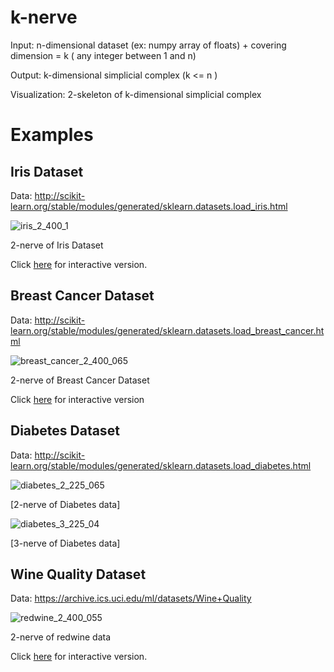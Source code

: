 # k-nerve
Input: n-dimensional dataset (ex: numpy array of floats) + covering dimension = k ( any integer between 1 and n)

Output: k-dimensional simplicial complex (k <= n )

Visualization: 2-skeleton of k-dimensional simplicial complex 

# Examples

## Iris Dataset

Data: http://scikit-learn.org/stable/modules/generated/sklearn.datasets.load_iris.html

![iris_2_400_1](https://romiebanerjee.github.io/EXAMPLES/iris_2_400_1.png)

2-nerve of Iris Dataset

Click [here](https://romiebanerjee.github.io/EXAMPLES/iris_2_400_1.png) for interactive version.

## Breast Cancer Dataset

Data: http://scikit-learn.org/stable/modules/generated/sklearn.datasets.load_breast_cancer.html

![breast_cancer_2_400_065](https://romiebanerjee.github.io/EXAMPLES/breast_cancer_2_400_065.png)

2-nerve of Breast Cancer Dataset

Click [here](https://romiebanerjee.github.io/EXAMPLES/index_breastcancer.html) for interactive version

## Diabetes Dataset 

Data: http://scikit-learn.org/stable/modules/generated/sklearn.datasets.load_diabetes.html

![diabetes_2_225_065](https://romiebanerjee.github.io/EXAMPLES/diabetes_2_225_065.png)

[2-nerve of Diabetes data]

![diabetes_3_225_04](https://romiebanerjee.github.io/EXAMPLES/diabetes_3_225_04.png)

[3-nerve of Diabetes data]

## Wine Quality Dataset 

Data: https://archive.ics.uci.edu/ml/datasets/Wine+Quality

![redwine_2_400_055](https://romiebanerjee.github.io/EXAMPLES/redwine_2_400_055.png)

2-nerve of redwine data

Click [here](https://romiebanerjee.github.io/EXAMPLES/index_redwine.html) for interactive version.









